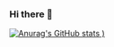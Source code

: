 ### Hi there 👋


[![Anurag's GitHub stats](https://github-readme-stats.vercel.app/api?username=rafmasloman&show_icons=true)
)](https://github.com/anuraghazra/github-readme-stats)

